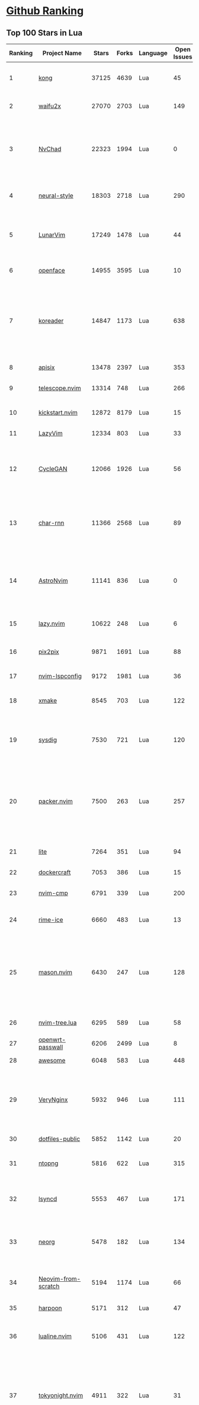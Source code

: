 [Github Ranking](../README.md)
==========

## Top 100 Stars in Lua

| Ranking | Project Name | Stars | Forks | Language | Open Issues | Description | Last Commit |
| ------- | ------------ | ----- | ----- | -------- | ----------- | ----------- | ----------- |
| 1 | [kong](https://github.com/Kong/kong) | 37125 | 4639 | Lua | 45 | 🦍 The Cloud-Native API Gateway and AI Gateway. | 2024-03-11T08:47:45Z |
| 2 | [waifu2x](https://github.com/nagadomi/waifu2x) | 27070 | 2703 | Lua | 149 | Image Super-Resolution for Anime-Style Art | 2023-05-04T00:50:48Z |
| 3 | [NvChad](https://github.com/NvChad/NvChad) | 22323 | 1994 | Lua | 0 | Blazing fast Neovim config providing solid defaults and a beautiful UI, enhancing your neovim experience. | 2024-03-10T14:35:33Z |
| 4 | [neural-style](https://github.com/jcjohnson/neural-style) | 18303 | 2718 | Lua | 290 | Torch implementation of neural style algorithm | 2018-02-23T01:21:20Z |
| 5 | [LunarVim](https://github.com/LunarVim/LunarVim) | 17249 | 1478 | Lua | 44 | 🌙 LunarVim is an IDE layer for Neovim. Completely free and community driven. | 2024-03-05T15:45:45Z |
| 6 | [openface](https://github.com/cmusatyalab/openface) | 14955 | 3595 | Lua | 10 | Face recognition with deep neural networks. | 2023-10-25T21:16:29Z |
| 7 | [koreader](https://github.com/koreader/koreader) | 14847 | 1173 | Lua | 638 | An ebook reader application supporting PDF, DjVu, EPUB, FB2 and many more formats, running on Cervantes, Kindle, Kobo, PocketBook and Android devices | 2024-03-10T20:16:55Z |
| 8 | [apisix](https://github.com/apache/apisix) | 13478 | 2397 | Lua | 353 | The Cloud-Native API Gateway | 2024-03-11T09:49:14Z |
| 9 | [telescope.nvim](https://github.com/nvim-telescope/telescope.nvim) | 13314 | 748 | Lua | 266 | Find, Filter, Preview, Pick. All lua, all the time. | 2024-03-07T22:10:21Z |
| 10 | [kickstart.nvim](https://github.com/nvim-lua/kickstart.nvim) | 12872 | 8179 | Lua | 15 | A launch point for your personal nvim configuration | 2024-03-11T00:08:00Z |
| 11 | [LazyVim](https://github.com/LazyVim/LazyVim) | 12334 | 803 | Lua | 33 | Neovim config for the lazy | 2024-03-11T07:23:16Z |
| 12 | [CycleGAN](https://github.com/junyanz/CycleGAN) | 12066 | 1926 | Lua | 56 | Software that can generate photos from paintings,  turn horses into zebras,  perform style transfer, and more. | 2023-09-12T19:48:53Z |
| 13 | [char-rnn](https://github.com/karpathy/char-rnn) | 11366 | 2568 | Lua | 89 | Multi-layer Recurrent Neural Networks (LSTM, GRU, RNN) for character-level language models in Torch | 2023-10-24T17:15:27Z |
| 14 | [AstroNvim](https://github.com/AstroNvim/AstroNvim) | 11141 | 836 | Lua | 0 | AstroNvim is an aesthetic and feature-rich neovim config that is extensible and easy to use with a great set of plugins  | 2024-03-10T06:30:44Z |
| 15 | [lazy.nvim](https://github.com/folke/lazy.nvim) | 10622 | 248 | Lua | 6 | 💤 A modern plugin manager for Neovim | 2024-03-07T16:43:06Z |
| 16 | [pix2pix](https://github.com/phillipi/pix2pix) | 9871 | 1691 | Lua | 88 | Image-to-image translation with conditional adversarial nets | 2021-06-06T12:09:47Z |
| 17 | [nvim-lspconfig](https://github.com/neovim/nvim-lspconfig) | 9172 | 1981 | Lua | 36 | Quickstart configs for Nvim LSP | 2024-03-11T09:39:21Z |
| 18 | [xmake](https://github.com/xmake-io/xmake) | 8545 | 703 | Lua | 122 | 🔥 A cross-platform build utility based on Lua | 2024-03-10T15:27:24Z |
| 19 | [sysdig](https://github.com/draios/sysdig) | 7530 | 721 | Lua | 120 | Linux system exploration and troubleshooting tool with first class support for containers | 2024-03-11T09:56:54Z |
| 20 | [packer.nvim](https://github.com/wbthomason/packer.nvim) | 7500 | 263 | Lua | 257 | A use-package inspired plugin manager for Neovim. Uses native packages, supports Luarocks dependencies, written in Lua, allows for expressive config | 2024-03-05T19:20:31Z |
| 21 | [lite](https://github.com/rxi/lite) | 7264 | 351 | Lua | 94 | A lightweight text editor written in Lua | 2023-09-20T16:35:31Z |
| 22 | [dockercraft](https://github.com/docker/dockercraft) | 7053 | 386 | Lua | 15 | Docker + Minecraft = Dockercraft | 2021-06-15T14:24:53Z |
| 23 | [nvim-cmp](https://github.com/hrsh7th/nvim-cmp) | 6791 | 339 | Lua | 200 | A completion plugin for neovim coded in Lua. | 2024-02-21T04:11:09Z |
| 24 | [rime-ice](https://github.com/iDvel/rime-ice) | 6660 | 483 | Lua | 13 | Rime 配置：雾凇拼音 \| 长期维护的简体词库 | 2024-03-10T17:01:04Z |
| 25 | [mason.nvim](https://github.com/williamboman/mason.nvim) | 6430 | 247 | Lua | 128 | Portable package manager for Neovim that runs everywhere Neovim runs. Easily install and manage LSP servers, DAP servers, linters, and formatters. | 2024-03-10T13:12:17Z |
| 26 | [nvim-tree.lua](https://github.com/nvim-tree/nvim-tree.lua) | 6295 | 589 | Lua | 58 | A file explorer tree for neovim written in lua | 2024-03-10T14:47:55Z |
| 27 | [openwrt-passwall](https://github.com/xiaorouji/openwrt-passwall) | 6206 | 2499 | Lua | 8 | None | 2024-03-11T09:10:03Z |
| 28 | [awesome](https://github.com/awesomeWM/awesome) | 6048 | 583 | Lua | 448 | awesome window manager | 2024-02-24T15:04:11Z |
| 29 | [VeryNginx](https://github.com/alexazhou/VeryNginx) | 5932 | 946 | Lua | 111 |  A very powerful and friendly  nginx base on lua-nginx-module( openresty ) which provide WAF, Control Panel, and Dashboards.  | 2020-06-30T07:07:17Z |
| 30 | [dotfiles-public](https://github.com/craftzdog/dotfiles-public) | 5852 | 1142 | Lua | 20 | My personal dotfiles | 2024-03-05T04:36:54Z |
| 31 | [ntopng](https://github.com/ntop/ntopng) | 5816 | 622 | Lua | 315 | Web-based Traffic and Security Network Traffic Monitoring | 2024-03-08T18:58:00Z |
| 32 | [lsyncd](https://github.com/lsyncd/lsyncd) | 5553 | 467 | Lua | 171 | Lsyncd (Live Syncing Daemon) synchronizes local directories with remote targets | 2024-01-22T08:37:35Z |
| 33 | [neorg](https://github.com/nvim-neorg/neorg) | 5478 | 182 | Lua | 134 | Modernity meets insane extensibility. The future of organizing your life in Neovim. | 2024-03-09T17:46:02Z |
| 34 | [Neovim-from-scratch](https://github.com/LunarVim/Neovim-from-scratch) | 5194 | 1174 | Lua | 66 | 📚 A Neovim config designed from scratch to be understandable | 2023-11-20T18:22:47Z |
| 35 | [harpoon](https://github.com/ThePrimeagen/harpoon) | 5171 | 312 | Lua | 47 | None | 2024-03-11T04:40:28Z |
| 36 | [lualine.nvim](https://github.com/nvim-lualine/lualine.nvim) | 5106 | 431 | Lua | 122 | A blazing fast and easy to configure neovim statusline plugin written in pure lua. | 2024-03-07T12:40:23Z |
| 37 | [tokyonight.nvim](https://github.com/folke/tokyonight.nvim) | 4911 | 322 | Lua | 31 | 🏙  A clean, dark Neovim theme written in Lua, with support for lsp, treesitter and lots of plugins. Includes additional themes for Kitty, Alacritty, iTerm and Fish. | 2024-03-10T08:44:35Z |
| 38 | [DenseNet](https://github.com/liuzhuang13/DenseNet) | 4662 | 1068 | Lua | 28 | Densely Connected Convolutional Networks, In CVPR 2017 (Best Paper Award). | 2024-01-09T13:15:40Z |
| 39 | [nvim-dap](https://github.com/mfussenegger/nvim-dap) | 4531 | 167 | Lua | 32 | Debug Adapter Protocol client implementation for Neovim | 2024-02-17T10:41:39Z |
| 40 | [nvim](https://github.com/catppuccin/nvim) | 4355 | 197 | Lua | 7 | 🍨 Soothing pastel theme for (Neo)vim | 2024-03-09T15:57:40Z |
| 41 | [trouble.nvim](https://github.com/folke/trouble.nvim) | 4305 | 148 | Lua | 104 | 🚦 A pretty diagnostics, references, telescope results, quickfix and location list to help you solve all the trouble your code is causing. | 2024-02-22T10:38:32Z |
| 42 | [lite-xl](https://github.com/lite-xl/lite-xl) | 4275 | 201 | Lua | 155 | A lightweight text editor written in Lua | 2024-03-11T07:05:53Z |
| 43 | [fast-neural-style](https://github.com/jcjohnson/fast-neural-style) | 4241 | 813 | Lua | 126 | Feedforward style transfer | 2023-10-03T20:54:31Z |
| 44 | [which-key.nvim](https://github.com/folke/which-key.nvim) | 4217 | 141 | Lua | 164 | 💥   Create key bindings that stick. WhichKey is a lua plugin for Neovim 0.5 that displays a popup with possible keybindings of the command you started typing. | 2024-03-01T08:53:36Z |
| 45 | [gitsigns.nvim](https://github.com/lewis6991/gitsigns.nvim) | 4143 | 158 | Lua | 52 | Git integration for buffers | 2024-03-11T09:46:43Z |
| 46 | [ngx_lua_waf](https://github.com/loveshell/ngx_lua_waf) | 3855 | 1435 | Lua | 58 | ngx_lua_waf是一个基于lua-nginx-module(openresty)的web应用防火墙 | 2022-12-23T09:53:21Z |
| 47 | [CorsixTH](https://github.com/CorsixTH/CorsixTH) | 3783 | 344 | Lua | 229 | Open source clone of Theme Hospital | 2024-03-09T04:32:33Z |
| 48 | [fairseq-lua](https://github.com/facebookresearch/fairseq-lua) | 3750 | 620 | Lua | 16 | Facebook AI Research Sequence-to-Sequence Toolkit | 2021-09-17T09:21:31Z |
| 49 | [luvit](https://github.com/luvit/luvit) | 3743 | 373 | Lua | 82 | Lua + libUV + jIT = pure awesomesauce | 2024-01-29T03:04:06Z |
| 50 | [null-ls.nvim](https://github.com/jose-elias-alvarez/null-ls.nvim) | 3620 | 802 | Lua | 71 | Use Neovim as a language server to inject LSP diagnostics, code actions, and more via Lua. | 2023-10-03T08:04:11Z |
| 51 | [indent-blankline.nvim](https://github.com/lukas-reineke/indent-blankline.nvim) | 3614 | 92 | Lua | 17 | Indent guides  for Neovim | 2024-03-08T11:52:20Z |
| 52 | [mini.nvim](https://github.com/echasnovski/mini.nvim) | 3573 | 135 | Lua | 23 | Library of 35+ independent Lua modules improving overall Neovim (version 0.7 and higher) experience with minimal effort | 2024-03-10T16:09:34Z |
| 53 | [toggleterm.nvim](https://github.com/akinsho/toggleterm.nvim) | 3544 | 156 | Lua | 35 | A neovim lua plugin to help easily manage multiple terminal windows | 2024-02-16T11:14:48Z |
| 54 | [openresty-best-practices](https://github.com/moonbingbing/openresty-best-practices) | 3534 | 859 | Lua | 36 | None | 2023-02-22T06:23:42Z |
| 55 | [PathOfBuilding](https://github.com/PathOfBuildingCommunity/PathOfBuilding) | 3492 | 1964 | Lua | 644 | Offline build planner for Path of Exile. | 2024-03-10T23:49:09Z |
| 56 | [noice.nvim](https://github.com/folke/noice.nvim) | 3464 | 72 | Lua | 59 | 💥 Highly experimental plugin that completely replaces the UI for messages, cmdline and the popupmenu. | 2024-02-21T21:00:17Z |
| 57 | [kanagawa.nvim](https://github.com/rebelot/kanagawa.nvim) | 3392 | 139 | Lua | 30 | NeoVim dark colorscheme inspired by the colors of the famous painting by Katsushika Hokusai. | 2024-03-07T19:21:24Z |
| 58 | [lsp-zero.nvim](https://github.com/VonHeikemen/lsp-zero.nvim) | 3385 | 94 | Lua | 9 | A starting point to setup some lsp related features in neovim. | 2024-03-09T16:54:51Z |
| 59 | [Comment.nvim](https://github.com/numToStr/Comment.nvim) | 3323 | 127 | Lua | 26 | :brain: :muscle: // Smart and powerful comment plugin for neovim. Supports treesitter, dot repeat, left-right/up-down motions, hooks, and more | 2024-03-05T10:35:49Z |
| 60 | [tarantool](https://github.com/tarantool/tarantool) | 3306 | 372 | Lua | 1193 | Get your data in RAM. Get compute close to data. Enjoy the performance. | 2024-03-11T09:59:11Z |
| 61 | [yoru](https://github.com/rxyhn/yoru) | 3296 | 197 | Lua | 36 | 夜 - Yoru \| Aesthetic and Beautiful Awesome  Environment :first_quarter_moon: | 2024-01-28T16:37:06Z |
| 62 | [ChatGPT.nvim](https://github.com/jackMort/ChatGPT.nvim) | 3258 | 265 | Lua | 63 | ChatGPT Neovim Plugin: Effortless Natural Language Generation with OpenAI's ChatGPT API | 2024-03-06T10:39:22Z |
| 63 | [vulscan](https://github.com/scipag/vulscan) | 3255 | 655 | Lua | 0 | Advanced vulnerability scanning with Nmap NSE | 2023-07-23T17:15:05Z |
| 64 | [lspsaga.nvim](https://github.com/nvimdev/lspsaga.nvim) | 3198 | 273 | Lua | 32 | improve neovim lsp experience | 2024-03-09T05:31:17Z |
| 65 | [diffview.nvim](https://github.com/sindrets/diffview.nvim) | 3192 | 86 | Lua | 40 | Single tabpage interface for easily cycling through diffs for all modified files for any git rev. | 2024-03-10T00:57:34Z |
| 66 | [articles](https://github.com/Wscats/articles) | 3172 | 735 | Lua | 4 | 🔖My Learning Notes and Memories - 分享我的学习片段和与你的回忆 | 2022-04-25T00:46:45Z |
| 67 | [deepmask](https://github.com/facebookresearch/deepmask) | 3110 | 511 | Lua | 46 | Torch implementation of DeepMask and SharpMask | 2019-01-16T17:21:51Z |
| 68 | [nvim-config](https://github.com/jdhao/nvim-config) | 3093 | 467 | Lua | 6 | A modern Neovim configuration with full battery for Python, Lua, C++, Markdown, LaTeX, and more... | 2024-02-27T22:37:20Z |
| 69 | [moonscript](https://github.com/leafo/moonscript) | 3093 | 190 | Lua | 176 | :crescent_moon: A language that compiles to Lua | 2023-11-06T20:54:53Z |
| 70 | [nmap-vulners](https://github.com/vulnersCom/nmap-vulners) | 3087 | 531 | Lua | 17 | NSE script based on Vulners.com API | 2022-12-16T11:22:30Z |
| 71 | [luarocks](https://github.com/luarocks/luarocks) | 3030 | 423 | Lua | 164 | LuaRocks is the package manager for the Lua programming language. | 2024-03-07T02:24:49Z |
| 72 | [cdn-up-and-running](https://github.com/leandromoreira/cdn-up-and-running) | 3029 | 177 | Lua | 2 | CDN Up and Running - Building a CDN from Scratch to Learn about CDN, Nginx, Lua, Prometheus, Grafana, Load balancing, and Containers. | 2024-02-29T14:31:14Z |
| 73 | [bufferline.nvim](https://github.com/akinsho/bufferline.nvim) | 3011 | 166 | Lua | 29 | A snazzy bufferline for Neovim | 2024-03-07T09:59:27Z |
| 74 | [awesome-copycats](https://github.com/lcpz/awesome-copycats) | 3009 | 525 | Lua | 0 | Awesome WM themes | 2023-10-10T13:58:30Z |
| 75 | [neogit](https://github.com/NeogitOrg/neogit) | 3002 | 174 | Lua | 104 | An interactive and powerful Git interface for Neovim, inspired by Magit | 2024-03-09T22:27:06Z |
| 76 | [snabb](https://github.com/snabbco/snabb) | 2935 | 298 | Lua | 176 | Snabb: Simple and fast packet networking | 2024-01-29T11:05:43Z |
| 77 | [lua-language-server](https://github.com/LuaLS/lua-language-server) | 2917 | 265 | Lua | 387 | A language server that offers Lua language support - programmed in Lua | 2024-03-08T16:17:34Z |
| 78 | [docker-jitsi-meet](https://github.com/jitsi/docker-jitsi-meet) | 2908 | 1303 | Lua | 245 | Jitsi Meet on Docker | 2024-03-04T19:32:28Z |
| 79 | [z.lua](https://github.com/skywind3000/z.lua) | 2895 | 138 | Lua | 60 | :zap: A new cd command that helps you navigate faster by learning your habits. | 2024-03-06T13:52:28Z |
| 80 | [rime](https://github.com/ssnhd/rime) | 2857 | 258 | Lua | 35 | Rime Squirrel 鼠须管配置文件（朙月拼音、小鹤双拼、自然码双拼） | 2023-08-13T01:26:52Z |
| 81 | [LuaSnip](https://github.com/L3MON4D3/LuaSnip) | 2807 | 221 | Lua | 68 | Snippet Engine for Neovim written in Lua. | 2024-03-04T11:20:29Z |
| 82 | [neo-tree.nvim](https://github.com/nvim-neo-tree/neo-tree.nvim) | 2774 | 174 | Lua | 162 | Neovim plugin to manage the file system and other tree like structures. | 2024-03-11T09:06:18Z |
| 83 | [init.lua](https://github.com/ThePrimeagen/init.lua) | 2758 | 536 | Lua | 26 | None | 2024-03-03T10:28:01Z |
| 84 | [command-t](https://github.com/wincent/command-t) | 2733 | 318 | Lua | 3 | ⌨️ Fast file navigation for Neovim and Vim | 2023-11-17T11:00:35Z |
| 85 | [ant](https://github.com/ejoy/ant) | 2724 | 226 | Lua | 2 | Ant game engine | 2024-03-11T10:01:24Z |
| 86 | [nvim-autopairs](https://github.com/windwp/nvim-autopairs) | 2723 | 109 | Lua | 15 | autopairs for neovim written in lua | 2024-03-10T11:52:06Z |
| 87 | [dotfiles](https://github.com/nicknisi/dotfiles) | 2690 | 354 | Lua | 1 | vim, zsh, git, homebrew, neovim - my whole world | 2024-02-27T02:52:48Z |
| 88 | [orgmode](https://github.com/nvim-orgmode/orgmode) | 2655 | 115 | Lua | 89 | Orgmode clone written in Lua for Neovim 0.9+. | 2024-03-11T00:07:59Z |
| 89 | [nvim-notify](https://github.com/rcarriga/nvim-notify) | 2639 | 68 | Lua | 31 | A fancy, configurable, notification manager for NeoVim | 2024-02-17T09:19:44Z |
| 90 | [nvimdots](https://github.com/ayamir/nvimdots) | 2629 | 443 | Lua | 9 | A well configured and structured Neovim. | 2024-03-11T07:22:41Z |
| 91 | [nightfox.nvim](https://github.com/EdenEast/nightfox.nvim) | 2622 | 123 | Lua | 12 | 🦊A highly customizable theme for vim and neovim with support for lsp, treesitter and a variety of plugins. | 2024-03-09T10:47:16Z |
| 92 | [eggs](https://github.com/parkervcp/eggs) | 2579 | 2285 | Lua | 84 | Service eggs for the pterodactyl panel | 2024-03-09T15:35:39Z |
| 93 | [ZeroBraneStudio](https://github.com/pkulchenko/ZeroBraneStudio) | 2551 | 515 | Lua | 88 | Lightweight Lua-based IDE for Lua with code completion, syntax highlighting, live coding, remote debugger, and code analyzer; supports Lua 5.1, 5.2, 5.3, 5.4, LuaJIT and other Lua interpreters on Windows, macOS, and Linux | 2024-02-24T16:36:48Z |
| 94 | [nvim-surround](https://github.com/kylechui/nvim-surround) | 2544 | 58 | Lua | 18 | Add/change/delete surrounding delimiter pairs with ease. Written with :heart: in Lua. | 2024-02-27T19:43:55Z |
| 95 | [todo-comments.nvim](https://github.com/folke/todo-comments.nvim) | 2520 | 73 | Lua | 59 | ✅  Highlight, list and search todo comments in your projects | 2024-03-03T12:03:33Z |
| 96 | [vim-be-good](https://github.com/ThePrimeagen/vim-be-good) | 2497 | 88 | Lua | 33 | vim-be-good is a nvim plugin designed to make you better at Vim Movements.  | 2024-01-31T00:54:45Z |
| 97 | [torch-rnn](https://github.com/jcjohnson/torch-rnn) | 2479 | 512 | Lua | 87 | Efficient, reusable RNNs and LSTMs for torch | 2022-06-21T21:10:11Z |
| 98 | [the-glorious-dotfiles](https://github.com/eromatiya/the-glorious-dotfiles) | 2446 | 150 | Lua | 0 | A glorified personal dot files | 2023-02-22T20:45:43Z |
| 99 | [neuralart](https://github.com/kaishengtai/neuralart) | 2411 | 359 | Lua | 6 | An implementation of the paper 'A Neural Algorithm of Artistic Style'. | 2017-03-05T18:08:54Z |
| 100 | [OpenNMT](https://github.com/OpenNMT/OpenNMT) | 2382 | 483 | Lua | 33 | Open Source Neural Machine Translation in Torch (deprecated) | 2020-02-19T16:08:46Z |

